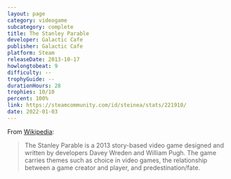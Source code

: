 ```yaml
---
layout: page
category: videogame
subcategory: complete
title: The Stanley Parable
developer: Galactic Cafe
publisher: Galactic Cafe
platform: Steam
releaseDate: 2013-10-17
howlongtobeat: 9
difficulty: --
trophyGuide: --
durationHours: 28
trophies: 10/10
percent: 100%
link: https://steamcommunity.com/id/steinea/stats/221910/
date: 2022-01-03
---
```


From [Wikipedia](https://en.wikipedia.org/wiki/The_Stanley_Parable):

> The Stanley Parable is a 2013 story-based video game designed and written by developers Davey Wreden and William Pugh. The game carries themes such as choice in video games, the relationship between a game creator and player, and predestination/fate.
